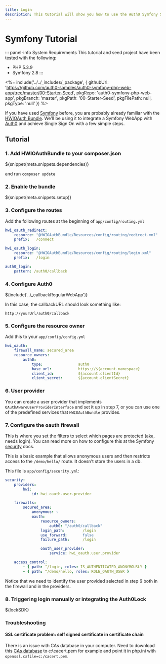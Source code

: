 ```yaml
---
title: Login
description: This tutorial will show you how to use the Auth0 Symfony SDK to add authentication and authorization to your web app.
---
```


# Symfony Tutorial

::: panel-info System Requirements
This tutorial and seed project have been tested with the following:
* PHP 5.3.9
* Symfony 2.8
:::

<%= include('../../_includes/_package', {
  githubUrl: 'https://github.com/auth0-samples/auth0-symfony-php-web-app/tree/master/00-Starter-Seed',
  pkgRepo: 'auth0-symfony-php-web-app',
  pkgBranch: 'master',
  pkgPath: '00-Starter-Seed',
  pkgFilePath: null,
  pkgType: 'null'
}) %>

If you have used [Symfony](http://symfony.com) before, you are probably already familiar with the [HWIOAuth Bundle](https://github.com/hwi/HWIOAuthBundle). We'll be using it to integrate a Symfony WebApp with [Auth0](https://auth0.com/) and achieve Single Sign On with a few simple steps.

## Tutorial

### 1. Add HWIOAuthBundle to your composer.json

${snippet(meta.snippets.dependencies)}

and run `composer update`


### 2. Enable the bundle

${snippet(meta.snippets.setup)}

### 3. Configure the routes

Add the following routes at the beginning of `app/config/routing.yml`

```yml
hwi_oauth_redirect:
    resource: "@HWIOAuthBundle/Resources/config/routing/redirect.xml"
    prefix:   /connect

hwi_oauth_login:
    resource: "@HWIOAuthBundle/Resources/config/routing/login.xml"
    prefix:   /login

auth0_login:
    pattern: /auth0/callback
```


### 4. Configure Auth0

${include('../_callbackRegularWebApp')}

In this case, the callbackURL should look something like:

```
http://yourUrl/auth0/callback
```

### 5. Configure the resource owner

Add this to your `app/config/config.yml`

```yml
hwi_oauth:
    firewall_name: secured_area
    resource_owners:
        auth0:
            type:                auth0
            base_url:            https://${account.namespace}
            client_id:           ${account.clientId}
            client_secret:       ${account.clientSecret}
```

### 6. User provider

You can create a user provider that implements `OAuthAwareUserProviderInterface` and set it up in step 7, or you
can use one of the predefined services that `HWIOAuthBundle` provides.

### 7. Configure the oauth firewall

This is where you set the filters to select which pages are protected (aka, needs login). You can read more on how to configure this at the Symfony [security](http://symfony.com/doc/current/book/security.html) docs.

This is a basic example that allows anonymous users and then restricts access to the `/demo/hello/` route. It doesn't store the users in a db.

This file is `app/config/security.yml`:

```yml
security:
    providers:
        hwi:
            id: hwi_oauth.user.provider

    firewalls:
        secured_area:
            anonymous: ~
            oauth:
                resource_owners:
                    auth0: "/auth0/callback"
                login_path:        /login
                use_forward:       false
                failure_path:      /login

                oauth_user_provider:
                    service: hwi_oauth.user.provider

    access_control:
        - { path: ^/login, roles: IS_AUTHENTICATED_ANONYMOUSLY }
        - { path: ^/demo/hello, roles: ROLE_OAUTH_USER }
```

Notice that we need to identify the user provided selected in step 6 both in the firewall and in the providers.

### 8. Triggering login manually or integrating the Auth0Lock

${lockSDK}

### Troubleshooting

#### SSL certificate problem: self signed certificate in certificate chain

There is an issue with CAs database in your computer. Need to download this [CAs database](https://curl.haxx.se/ca/cacert.pem) to c:\cacert.pem for example and point it in php.ini with `openssl.cafile=c:/cacert.pem`.
